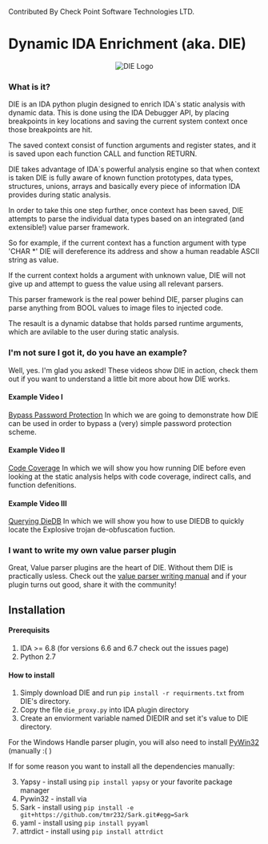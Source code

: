 Contributed By Check Point Software Technologies LTD.

Dynamic IDA Enrichment (aka. DIE)
=================================

<p align="center">
<img src="https://github.com/ynvb/DIE/blob/master/DIE/icons/logo.png" alt="DIE Logo"/>
</p>

### What is it?

DIE is an IDA python plugin designed to enrich IDA`s static analysis with dynamic data.
This is done using the IDA Debugger API, by placing breakpoints in key locations and saving the current system context once those breakpoints are hit.

The saved context consist of function arguments and register states, and it is saved upon each function CALL and function RETURN.

DIE takes advantage of IDA`s powerful analysis engine so that when context is taken DIE is fully aware of known function prototypes, data types, structures, unions, arrays and basically every piece of information IDA provides during static analysis.

In order to take this one step further, once context has been saved, DIE attempts to parse the individual data types based on an integrated (and extensible!) value parser framework.

So for example, if the current context has a function argument with type 'CHAR *' DIE will dereference its address and show a human readable ASCII string as value.

If the current context holds a argument with unknown value, DIE will not give up and attempt to guess the value using all relevant parsers.

This parser framework is the real power behind DIE, parser plugins can parse anything from BOOL values to image files to injected code.

The resault is a dynamic databse that holds parsed runtime arguments, which are avilable to the user during static analysis.

### I'm not sure I got it, do you have an example?

Well, yes. I'm glad you asked!
These videos show DIE in action, check them out if you want to understand a little bit more about how DIE works.

#### Example Video I
[Bypass Password Protection](https://vimeo.com/130815897)
In which we are going to demonstrate how DIE can be used in order to bypass a (very) simple password protection scheme.

#### Example Video II
[Code Coverage](https://vimeo.com/130815898)
In which we will show you how running DIE before even looking at the static analysis helps with code coverage, indirect calls, and function defenitions.

#### Example Video III
[Querying DieDB](https://vimeo.com/130815899)
In which we will show you how to use DIEDB to quickly locate the Explosive trojan de-obfuscation fuction.

### I want to write my own value parser plugin

Great, Value parser plugins are the heart of DIE. Without them DIE is practically usless.
Check out the [value parser writing manual](https://github.com/ynvb/DIE/blob/master/ValueParserWritingManual.md) and if your plugin turns out good, share it with the community!

Installation
------------

#### Prerequisits
1. IDA >= 6.8 (for versions 6.6 and 6.7 check out the issues page)
2. Python 2.7

#### How to install
1. Simply download DIE and run `pip install -r requirments.txt` from DIE's directory.
2. Copy the file `die_proxy.py` into IDA plugin directory
3. Create an enviorment variable named DIEDIR and set it's value to DIE directory.

For the Windows Handle parser plugin, you will also need to install [PyWin32](http://sourceforge.net/projects/pywin32/files/pywin32/) (manually :( )


If for some reason you want to install all the dependencies manually:

3. Yapsy     - install using `pip install yapsy` or your favorite package manager
4. Pywin32   - install via 
5. Sark      - install using `pip install -e git+https://github.com/tmr232/Sark.git#egg=Sark`
6. yaml      - install using `pip install pyyaml`
7. attrdict  - install using `pip install attrdict`
